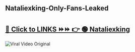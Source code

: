 
 ## Nataliexking-Only-Fans-Leaked

# <h2><a href="https://clipsfans.com/Nataliexking&ref=git">🔗 Click to LINKS ⏩⏩ 👉 🟢 Nataliexking </a></h2>

<a href="https://clipsfans.com/Nataliexking&ref=git" rel="nofollow" data-target="animated-image.originalLink"><img src="https://i.ibb.co.com/xMMVF88/686577567.gif" alt="Viral Video Original" style="max-width: 100%; display: inline-block;" data-target="animated-image.originalImage"></a>
